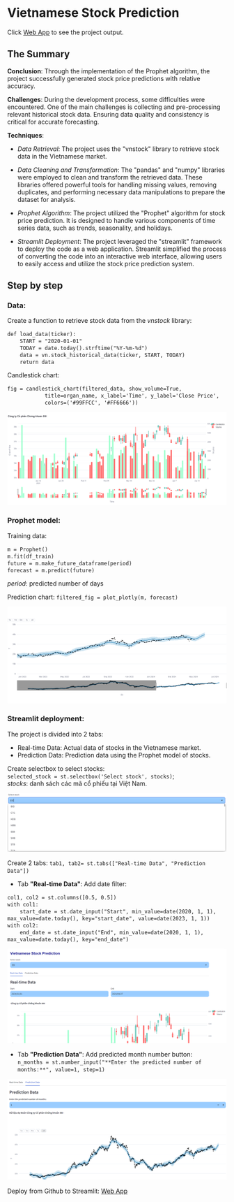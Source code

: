 # Vietnamese Stock Prediction

Click [Web App](https://vn-stock-prediction.streamlit.app/) to see the project output. 

## **The Summary**

**Conclusion**:
Through the implementation of the Prophet algorithm, the project successfully generated stock price predictions with relative accuracy.  

**Challenges**:
During the development process, some difficulties were encountered. One of the main challenges is collecting and pre-processing relevant historical stock data. Ensuring data quality and consistency is critical for accurate forecasting.  

**Techniques**:
- *Data Retrieval*: The project uses the "vnstock" library to retrieve stock data in the Vietnamese market.

- *Data Cleaning and Transformation*: The "pandas" and "numpy" libraries were employed to clean and transform the retrieved data. These libraries offered powerful tools for handling missing values, removing duplicates, and performing necessary data manipulations to prepare the dataset for analysis.

- *Prophet Algorithm*: The project utilized the "Prophet" algorithm for stock price prediction. It is designed to handle various components of time series data, such as trends, seasonality, and holidays.

- *Streamlit Deployment*: The project leveraged the "streamlit" framework to deploy the code as a web application. Streamlit simplified the process of converting the code into an interactive web interface, allowing users to easily access and utilize the stock price prediction system.


## **Step by step**

### **Data**:  
Create a function to retrieve stock data from the *vnstock* library:
```
def load_data(ticker):
    START = "2020-01-01"
    TODAY = date.today().strftime("%Y-%m-%d")
    data = vn.stock_historical_data(ticker, START, TODAY)    
    return data
```
Candlestick chart:
```
fig = candlestick_chart(filtered_data, show_volume=True,
            title=organ_name, x_label='Time', y_label='Close Price',
            colors=('#99FFCC', '#FF6666'))
```
![real-timeChart](Image/real-timeChart.png)

### **Prophet model**:  
Training data:
```
m = Prophet()
m.fit(df_train)
future = m.make_future_dataframe(period)
forecast = m.predict(future)
```
*period*: predicted number of days 

Prediction chart:
`filtered_fig = plot_plotly(m, forecast)`  

![predictChart](Image/predictChart.png)

### **Streamlit deployment**:  
The project is divided into 2 tabs:
- Real-time Data: Actual data of stocks in the Vietnamese market.
- Prediction Data: Prediction data using the Prophet model of stocks.

Create selectbox to select stocks:  
 `selected_stock = st.selectbox('Select stock', stocks)`;  
  *stocks*: danh sách các mã cổ phiếu tại Việt Nam.

![selectStock](Image/selectStock.png)

Create 2 tabs: `tab1, tab2= st.tabs(["Real-time Data", "Prediction Data"])`
  
- Tab **"Real-time Data"**: 
Add date filter:
```
col1, col2 = st.columns([0.5, 0.5])
with col1:
    start_date = st.date_input("Start", min_value=date(2020, 1, 1), max_value=date.today(), key="start_date", value=date(2023, 1, 1))
with col2:
    end_date = st.date_input("End", min_value=date(2020, 1, 1), max_value=date.today(), key="end_date")
``` 
![tabReal-time](Image/TabReal-time.png)

- Tab **"Prediction Data"**: 
Add predicted month number button:  
 `n_months = st.number_input("**Enter the predicted number of months:**", value=1, step=1)`  

![tabPredict](Image/TabPredict.png)

Deploy from Github to Streamlit: [Web App](https://vn-stock-prediction.streamlit.app/)